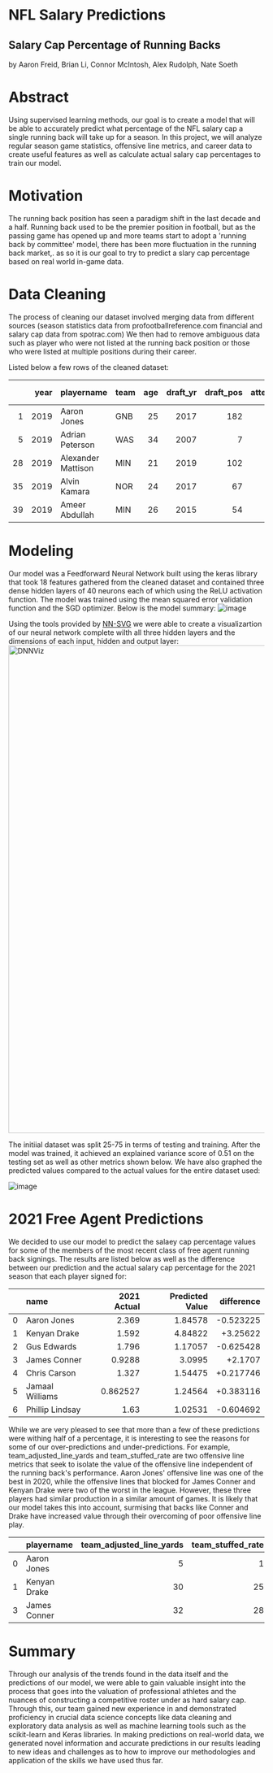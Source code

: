 # NFL Salary Predictions
## Salary Cap Percentage of Running Backs

by Aaron Freid, Brian Li, Connor McIntosh, Alex Rudolph, Nate Soeth

# Abstract
Using supervised learning methods, our goal is to create a model that will be able to accurately predict what percentage of the NFL salary cap a single running back will take up for a season. In this project, we will analyze regular season game statistics, offensive line metrics, and career data to create useful features as well as calculate actual salary cap percentages to train our model.

# Motivation
The running back position has seen a paradigm shift in the last decade and a half. Running back used to be the premier position in football, but as the passing game has opened up and more teams start to adopt a 'running back by committee' model, there has been more fluctuation in the running back market,. as so it is our goal to try to predict a slary cap percentage based on real world in-game data.

# Data Cleaning
The process of cleaning our dataset involved merging data from different sources (season statistics data from profootballreference.com financial and salary cap data from spotrac.com) We then had to remove ambiguous data such as player who were not listed at the running back position or those who were listed at multiple positions during their career.

Listed below a few rows of the cleaned dataset:

|    |   year | playername         | team   |   age |   draft_yr |   draft_pos |   attempts |   yards_run |   tds_run |   longgain_run |   yardsperatt |   yardspergame_run |   Percenthit (%) |   g |   gs |   tgt |   rec | catchpercent   |   yards_rec |   yardsperrec |   tds_rec |   firstdowns |   longgain_rec |   yardspertarget |   recpergame |   yardspergame_rec |   fumbles |   team_adjusted_line_yards |   team_running_back_yards |   team_stuffed_rate |
|---:|-------:|:-------------------|:-------|------:|-----------:|------------:|-----------:|------------:|----------:|---------------:|--------------:|-------------------:|-----------------:|----:|-----:|------:|------:|:---------------|------------:|--------------:|----------:|-------------:|---------------:|-----------------:|-------------:|-------------------:|----------:|---------------------------:|--------------------------:|--------------------:|
|  1 |   2019 | Aaron Jones        | GNB    |    25 |       2017 |         182 |        236 |        1084 |        16 |             56 |           4.6 |               67.8 |         0.369547 |  16 |   16 |    68 |    49 | 72.10%         |         474 |           9.7 |         3 |           18 |             67 |              7   |          3.1 |               29.6 |         3 |                          5 |                        13 |                   6 |
|  5 |   2019 | Adrian Peterson    | WAS    |    34 |       2007 |           7 |        211 |         898 |         5 |             32 |           4.3 |               59.9 |         0.945802 |  15 |   15 |    23 |    17 | 73.90%         |         142 |           8.4 |         0 |            7 |             22 |              6.2 |          1.1 |                9.5 |         3 |                         18 |                        15 |                  17 |
| 28 |   2019 | Alexander Mattison | MIN    |    21 |       2019 |         102 |        100 |         462 |         1 |             35 |           4.6 |               35.5 |         0.372234 |  13 |    0 |    12 |    10 | 83.30%         |          82 |           8.2 |         0 |            3 |             17 |              6.8 |          0.8 |                6.3 |         1 |                          7 |                         7 |                   5 |
| 35 |   2019 | Alvin Kamara       | NOR    |    24 |       2017 |          67 |        171 |         797 |         5 |             40 |           4.7 |               56.9 |         0.558285 |  14 |    9 |    97 |    81 | 83.50%         |         533 |           6.6 |         1 |           28 |             41 |              5.5 |          5.8 |               38.1 |         4 |                          1 |                        11 |                   4 |
| 39 |   2019 | Ameer Abdullah     | MIN    |    26 |       2015 |          54 |         23 |         115 |         0 |             15 |           5   |                7.2 |         0.390542 |  16 |    0 |    21 |    15 | 71.40%         |          88 |           5.9 |         1 |            5 |             16 |              4.2 |          0.9 |                5.5 |         1 |                          7 |                         7 |                   5 |


# Modeling
Our model was a Feedforward Neural Network built using the keras library that took 18 features gathered from the cleaned dataset and contained three dense hidden layers of 40 neurons each of which using the ReLU activation function. The model was trained using the mean squared error validation function and the SGD optimizer. Below is the model summary:
![image](https://user-images.githubusercontent.com/46730903/119598993-ee8f9d00-bd98-11eb-8653-e4042bc45be8.png)

Using the tools provided by
[NN-SVG](http://alexlenail.me/NN-SVG/index.html)
we were able to create a visualizartion of our neural network complete wilth all three hidden layers and the dimensions of each input, hidden and output layer:
<img width="960" alt="DNNViz" src="https://user-images.githubusercontent.com/46730903/119599826-9bb6e500-bd9a-11eb-8c38-52ca103e80cd.PNG">

The initiial dataset was split 25-75 in terms of testing and training. After the model was trained, it achieved an explained variance score of 0.51 on the testing set as well as other metrics shown below. We have also graphed the predicted values compared to the actual values for the entire dataset used:

![image](https://user-images.githubusercontent.com/46730903/119598927-c738d000-bd98-11eb-90a0-9735b706afc1.png)


# 2021 Free Agent Predictions
We decided to use our model to predict the salaey cap percentage values for some of the members of the most recent class of free agent running back signings. The results are listed below as well as the difference between our prediction and the actual salary cap percentage for the 2021 season that each player signed for:

|    | name            |   2021 Actual |   Predicted Value |   difference |
|---:|:----------------|--------------:|------------------:|-------------:|
|  0 | Aaron Jones     |      2.369    |           1.84578 |    -0.523225 |
|  1 | Kenyan Drake    |      1.592    |           4.84822 |    +3.25622  |
|  2 | Gus Edwards     |      1.796    |           1.17057 |    -0.625428 |
|  3 | James Conner    |      0.9288   |           3.0995  |    +2.1707   |
|  4 | Chris Carson    |      1.327    |           1.54475 |    +0.217746 |
|  5 | Jamaal Williams |      0.862527 |           1.24564 |    +0.383116 |
|  6 | Phillip Lindsay |      1.63     |           1.02531 |    -0.604692 |

While we are very pleased to see that more than a few of these predictions were withing half of a percentage, it is interesting to see the reasons for some of our over-predictions and under-predictions. For example, team_adjusted_line_yards and team_stuffed_rate are two offensive line metrics that seek to isolate the value of the offensive line independent of the running back's performance. Aaron Jones' offensive line was one of the best in 2020, while the offensive lines that blocked for James Conner and Kenyan Drake were two of the worst in the league. However, these three players had similar production in a similar amount of games. It is likely that our model takes this into account, surmising that backs like Conner and Drake have increased value through their overcoming of poor offensive line play.

|    | playername      |   team_adjusted_line_yards |   team_stuffed_rate |   yards_run |   tds_run |   g |
|---:|:----------------|---------------------------:|--------------------:|------------:|----------:|----:|
|  0 | Aaron Jones     |                          5 |                   1 |        1104 |         9 |  14 |
|  1 | Kenyan Drake    |                         30 |                  25 |         955 |        10 |  15 |
|  3 | James Conner    |                         32 |                  28 |         721 |         6 |  13 |

# Summary
Through our analysis of the trends found in the data itself and the predictions of our model, we were able to gain valuable insight into the process that goes into the valuation of professional athletes and the nuances of constructing a competitive roster under as hard salary cap. Through this, our team gained new experience in and demonstrated proficiency in crucial data science concepts like data cleaning and exploratory data analysis as well as machine learning tools such as the scikit-learn and Keras libraries. In making predictions on real-world data, we generated novel information and accurate predictions in our results leading to new ideas  and challenges as to how to improve our methodologies and application of the skills we have used thus far.
